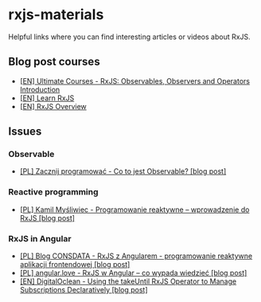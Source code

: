 # rxjs-materials
Helpful links where you can find interesting articles or videos about RxJS.

## Blog post courses
* [[EN] Ultimate Courses - RxJS: Observables, Observers and Operators Introduction](https://ultimatecourses.com/blog/rxjs-observables-observers-operators)
* [[EN] Learn RxJS](https://www.learnrxjs.io/)
* [[EN] RxJS Overview](https://rxjs-dev.firebaseapp.com/guide/overview)

## Issues

### Observable
* [[PL] Zacznij programować - Co to jest Observable? [blog post]](https://zacznijprogramowac.net/angular-pytania/co-to-jest-observable/)

### Reactive programming
* [[PL] Kamil Myśliwiec - Programowanie reaktywne – wprowadzenie do RxJS [blog post]](https://kamilmysliwiec.com/programowanie-reaktywne-wprowadzenie-rxjs)

### RxJS in Angular
* [[PL] Blog CONSDATA - RxJS z Angularem - programowanie reaktywne aplikacji frontendowej [blog post]](https://blog.consdata.tech/2020/01/09/rxjs-wstep.html)
* [[PL] angular.love - RxJS w Angular – co wypada wiedzieć [blog post]](https://www.angular.love/2018/07/04/rxjs-w-angular-co-wypada-wiedziec/)
* [[EN] DigitalOclean - Using the takeUntil RxJS Operator to Manage Subscriptions Declaratively [blog post]](https://www.digitalocean.com/community/tutorials/angular-takeuntil-rxjs-unsubscribe)

